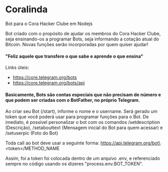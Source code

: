 # Coralinda

Bot para o Cora Hacker Clube em Nodejs

Bot criado com o propósito de ajudar os membros do Cora Hacker Clube, seja ensinando-os a programar Bots, seja informando a cotação atual do Bitcoin. Novas funções serão incorporadas por quem quiser ajudar!

#### "Feliz aquele que transfere o que sabe e aprende o que ensina"

Links úteis:

- https://core.telegram.org/bots
- https://core.telegram.org/bots/api

#### Basicamente, Bots são contas especiais que não precisam de número e que podem ser criadas com o BotFather, no próprio Telegram.

Ao criar seu Bot (/start), informe o nome e o username. Será gerado um token que você poderá usar para programar funções para o Bot.
De imediato, é possível personalizar o bot com os comandos /setdescription (Descrição), /setabouttext (Mensagem inicial do Bot para quem acessar) e /setuserpic (Foto do Bot)

Toda call ao bot deve usar a seguinte forma:
https://api.telegram.org/bot\<token\>/METHOD_NAME

Assim, foi a token foi colocada dentro de um arquivo .env, e referenciado sempre no código usando os dizeres "process.env.BOT_TOKEN".
